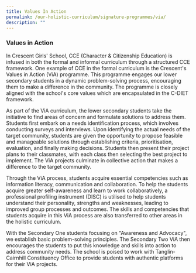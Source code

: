 ```yaml
---
title: Values In Action
permalink: /our-holistic-curriculum/signature-programmes/via/
description: ""
---
```

### **Values in Action**
In Crescent Girls' School, CCE (Character & Citizenship Education) is infused in both the formal and informal curriculum through a structured CCE framework. One example of CCE in the formal curriculum is the Crescent's Values in Action (ViA) programme. This programme engages our lower secondary students in a dynamic problem-solving process, encouraging them to make a difference in the community. The programme is closely aligned with the school's core values which are encapsulated in the C-DIET framework.

As part of the ViA curriculum, the lower secondary students take the initiative to find areas of concern and formulate solutions to address them. Students first embark on a needs identification process, which involves conducting surveys and interviews. Upon identifying the actual needs of the target community, students are given the opportunity to propose feasible and manageable solutions through establishing criteria, prioritisation, evaluation, and finally making decisions. Students then present their project plans to their classmates, with each class then selecting the best project to implement. The ViA projects culminate in collective action that makes a difference to the target community.

Through the ViA process, students acquire essential competencies such as information literacy, communication and collaboration. To help the students acquire greater self-awareness and learn to work collaboratively, a professional profiling instrument (DISC) is utilised to help students understand their personality, strengths and weaknesses, leading to improved group processes and outcomes. The skills and competencies that students acquire in this ViA process are also transferred to other areas in the holistic curriculum.

With the Secondary One students focusing on "Awareness and Advocacy", we establish basic problem-solving principles. The Secondary Two ViA then encourages the students to put this knowledge and skills into action to address community needs. The school is poised to work with Tanglin-Cairnhill Constituency Office to provide students with authentic platforms for their ViA projects.


